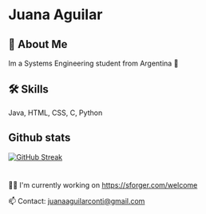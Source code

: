 
# Juana Aguilar



## 🚀 About Me
Im a Systems Engineering student from Argentina 🧉




## 🛠 Skills
Java, HTML, CSS, C, Python

## Github stats
[![GitHub Streak](https://github-readme-streak-stats.herokuapp.com?user=juanaaguilar&theme=rose-pine)](https://git.io/streak-stats)

#
👩‍💻 I'm currently working on  https://sforger.com/welcome

📫 Contact: juanaaguilarconti@gmail.com

